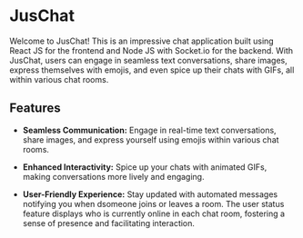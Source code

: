 # JusChat
Welcome to JusChat! This is an impressive chat application built using React JS for the frontend and Node JS with Socket.io for the backend. With JusChat, users can engage in seamless text conversations, share images, express themselves with emojis, and even spice up their chats with GIFs, all within various chat rooms.

## Features  
- **Seamless Communication:** Engage in real-time text conversations, share images, and express yourself using emojis within various chat rooms.

- **Enhanced Interactivity:** Spice up your chats with animated GIFs, making conversations more lively and engaging.

- **User-Friendly Experience:** Stay updated with automated messages notifying you when dsomeone joins or leaves a room. The user status feature displays who is currently online in each chat room, fostering a sense of presence and facilitating interaction.
